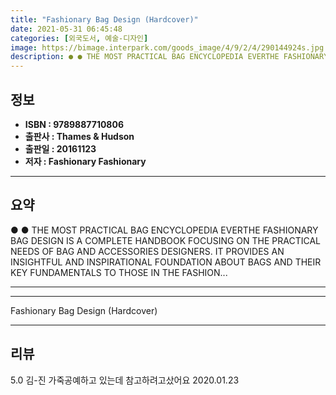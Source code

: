```yaml
---
title: "Fashionary Bag Design (Hardcover)"
date: 2021-05-31 06:45:48
categories: [외국도서, 예술-디자인]
image: https://bimage.interpark.com/goods_image/4/9/2/4/290144924s.jpg
description: ● ● THE MOST PRACTICAL BAG ENCYCLOPEDIA EVERTHE FASHIONARY BAG DESIGN IS A COMPLETE HANDBOOK FOCUSING ON THE PRACTICAL NEEDS OF BAG AND ACCESSORIES DESIGNERS.
---
```


## **정보**

- **ISBN : 9789887710806**
- **출판사 : Thames & Hudson**
- **출판일 : 20161123**
- **저자 : Fashionary Fashionary**

------



## **요약**

●  ●  THE MOST PRACTICAL BAG ENCYCLOPEDIA EVERTHE FASHIONARY BAG DESIGN IS A COMPLETE HANDBOOK FOCUSING ON THE PRACTICAL NEEDS OF BAG AND ACCESSORIES DESIGNERS. IT PROVIDES AN INSIGHTFUL AND INSPIRATIONAL FOUNDATION ABOUT BAGS AND THEIR KEY FUNDAMENTALS TO THOSE IN THE FASHION... 

------



------


Fashionary Bag Design (Hardcover) 

------


## **리뷰** 

5.0 김-진 가죽공예하고 있는데 참고하려고샀어요 2020.01.23 <br/>